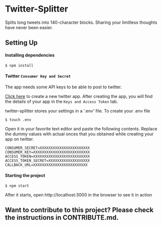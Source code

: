 # Twitter-Splitter
Splits long tweets into 140-character blocks. Sharing your limitless thoughts have never been easier.

## Setting Up

#### Installing dependencies

```
$ npm install
```

#### Twitter `Consumer Key and Secret`

The app needs some API keys to be able to post to twitter.

[Click here](https://apps.twitter.com/app/new) to create a new twitter app. After creating the app, you will find the details of your app in the `Keys and Access Token` tab.

twitter-splitter stores your settings in a '.env' file. To create your .env file

```$ touch .env```

Open it in your favorite text editor and paste the following contents. Replace the dummy values with actual onces that you obtained while creating your app on twitter.
```
CONSUMER_SECRET=XXXXXXXXXXXXXXXXXXXXXXX
CONSUMER_KEY=XXXXXXXXXXXXXXXXXXXXXXXXXX
ACCESS_TOKEN=XXXXXXXXXXXXXXXXXXXXXXXXXX
ACCESS_TOKEN_SECRET=XXXXXXXXXXXXXXXXXXX
CALLBACK_URL=XXXXXXXXXXXXXXXXXXXXXXXXX
```

#### Starting the project

```
$ npm start 
```
After it starts, open http://localhost:3000 in the browser to see it in action


## Want to contribute to this project? Please check the instructions in CONTRIBUTE.md.

